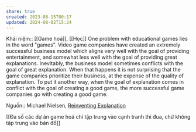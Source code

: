 ```yaml
---
share: true
created: 2023-08-15T00:17
updated: 2024-08-02T15:24
---
```

Khái niệm:: [[Game hoá]], [[Học]]
One problem with educational games lies in the word "games". Video game companies have created an extremely successful business model which aligns very well with the goal of providing entertainment, and somewhat less well with the goal of providing great explanations. Inevitably, the business model sometimes conflicts with the goal of great explanation. When that happens it is not surprising that the game companies prioritize their business, at the expense of the quality of explanation. To put it another way, when the goal of explanation comes in conflict with the goal of creating a good game, the more successful game companies go with creating a good game.

Nguồn:: Michael Nielsen, [Reinventing Explanation](https://michaelnielsen.org/reinventing_explanation)

[[Đa số các dự án game hoá chỉ tập trung vào cạnh tranh thi đua, chứ không tập trung vào bản đồ]]
